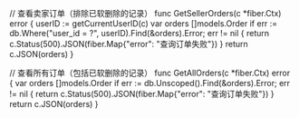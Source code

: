 // 查看卖家订单（排除已软删除的记录）
func GetSellerOrders(c *fiber.Ctx) error {
    userID := getCurrentUserID(c)
    var orders []models.Order
    if err := db.Where("user_id = ?", userID).Find(&orders).Error; err != nil {
        return c.Status(500).JSON(fiber.Map{"error": "查询订单失败"})
    }
    return c.JSON(orders)
}

// 查看所有订单（包括已软删除的记录）
func GetAllOrders(c *fiber.Ctx) error {
    var orders []models.Order
    if err := db.Unscoped().Find(&orders).Error; err != nil {
        return c.Status(500).JSON(fiber.Map{"error": "查询订单失败"})
    }
    return c.JSON(orders)
}

